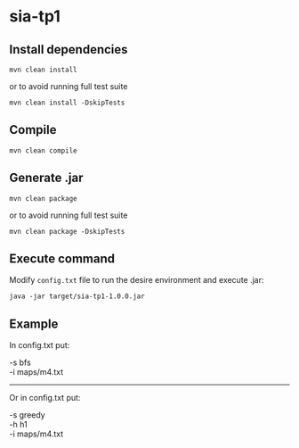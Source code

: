 # sia-tp1

## Install dependencies
`mvn clean install`

or to avoid running full test suite

`mvn clean install -DskipTests`

## Compile
`mvn clean compile` 

## Generate .jar
`mvn clean package` 

or to avoid running full test suite

`mvn clean package -DskipTests`

## Execute command
Modify `config.txt` file to run the desire environment and execute .jar:

`java -jar target/sia-tp1-1.0.0.jar`

## Example
In config.txt put:

-s bfs  
-i maps/m4.txt

______________

Or in config.txt put:

-s greedy  
-h h1  
-i maps/m4.txt